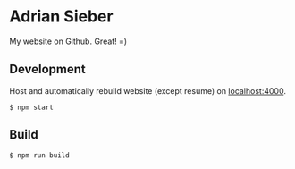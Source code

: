 # Adrian Sieber

My website on Github. Great! =)


## Development

Host and automatically rebuild website (except resume) on
[localhost:4000](http://localhost:4000).

```
$ npm start
```


## Build

```
$ npm run build
```

